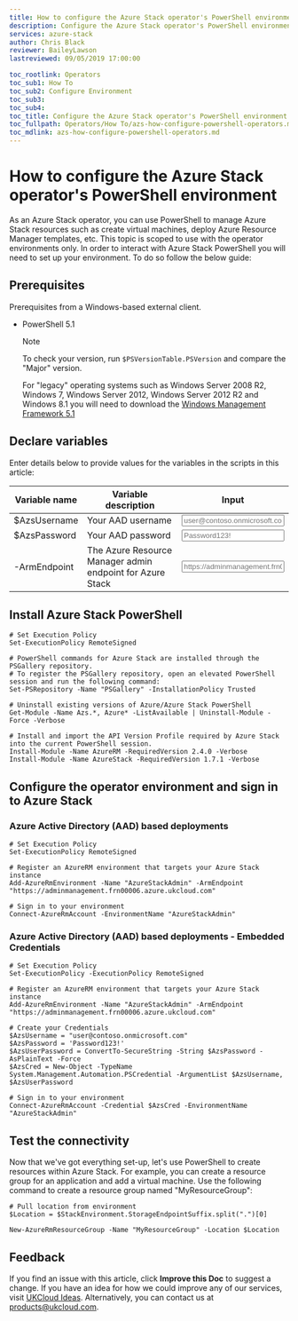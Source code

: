 ```yaml
---
title: How to configure the Azure Stack operator's PowerShell environment | Based on Microsoft Docs | UKCloud Ltd
description: Configure the Azure Stack operator's PowerShell environment
services: azure-stack
author: Chris Black
reviewer: BaileyLawson
lastreviewed: 09/05/2019 17:00:00

toc_rootlink: Operators
toc_sub1: How To
toc_sub2: Configure Environment
toc_sub3:
toc_sub4:
toc_title: Configure the Azure Stack operator's PowerShell environment
toc_fullpath: Operators/How To/azs-how-configure-powershell-operators.md
toc_mdlink: azs-how-configure-powershell-operators.md
---
```


# How to configure the Azure Stack operator's PowerShell environment

As an Azure Stack operator, you can use PowerShell to manage Azure Stack resources such as create virtual machines, deploy Azure Resource Manager templates, etc. This topic is scoped to use with the operator environments only. In order to interact with Azure Stack PowerShell you will need to set up your environment. To do so follow the below guide:

## Prerequisites

Prerequisites from a Windows-based external client.

- PowerShell 5.1

  > [!NOTE]
  > To check your version, run `$PSVersionTable.PSVersion` and compare the "Major" version.
  >
  > For "legacy" operating systems such as Windows Server 2008 R2, Windows 7, Windows Server 2012, Windows Server 2012 R2 and Windows 8.1 you will need to download the [Windows Management Framework 5.1](https://docs.microsoft.com/en-us/powershell/wmf/5.1/install-configure)

## Declare variables

Enter details below to provide values for the variables in the scripts in this article:

| Variable name  | Variable description                                      | Input            |
|----------------|-----------------------------------------------------------|------------------|
| \$AzsUsername  | Your AAD username                                         | <form oninput="result.value=username.value" id="username" style="display: inline;"><input type="text" id="username" name="username" style="display: inline;" placeholder="user@contoso.onmicrosoft.com"/></form> |
| \$AzsPassword  | Your AAD password                                         | <form oninput="result.value=password.value" id="password" style="display: inline;"><input type="text" id="password" name="password" style="display: inline;" placeholder="Password123!"/></form> |
| -ArmEndpoint   | The Azure Resource Manager admin endpoint for Azure Stack | <form oninput="result.value=armendpoint.value;result2.value=armendpoint.value" id="armendpoint" style="display: inline;"><input type="text" id="armendpoint" name="armendpoint" style="display: inline;" placeholder="https://adminmanagement.frn00006.azure.ukcloud.com"/></form> |

## Install Azure Stack PowerShell

<pre><code class="language-PowerShell"># Set Execution Policy
Set-ExecutionPolicy RemoteSigned
  
# PowerShell commands for Azure Stack are installed through the PSGallery repository.
# To register the PSGallery repository, open an elevated PowerShell session and run the following command:
Set-PSRepository -Name "PSGallery" -InstallationPolicy Trusted
  
# Uninstall existing versions of Azure/Azure Stack PowerShell
Get-Module -Name Azs.*, Azure* -ListAvailable | Uninstall-Module -Force -Verbose
  
# Install and import the API Version Profile required by Azure Stack into the current PowerShell session.
Install-Module -Name AzureRM -RequiredVersion 2.4.0 -Verbose
Install-Module -Name AzureStack -RequiredVersion 1.7.1 -Verbose
</code></pre>

## Configure the operator environment and sign in to Azure Stack

### Azure Active Directory (AAD) based deployments

<pre><code class="language-PowerShell"># Set Execution Policy
Set-ExecutionPolicy RemoteSigned

# Register an AzureRM environment that targets your Azure Stack instance
Add-AzureRmEnvironment -Name "AzureStackAdmin" -ArmEndpoint "<output form="armendpoint" name="result" style="display: inline;">https://adminmanagement.frn00006.azure.ukcloud.com</output>"

# Sign in to your environment
Connect-AzureRmAccount -EnvironmentName "AzureStackAdmin"
</code></pre>

### Azure Active Directory (AAD) based deployments - Embedded Credentials

<pre><code class="language-PowerShell"># Set Execution Policy
Set-ExecutionPolicy -ExecutionPolicy RemoteSigned

# Register an AzureRM environment that targets your Azure Stack instance
Add-AzureRmEnvironment -Name "AzureStackAdmin" -ArmEndpoint "<output form="armendpoint" name="result2" style="display: inline;">https://adminmanagement.frn00006.azure.ukcloud.com</output>"

# Create your Credentials
$AzsUsername = "<output form="username" name="result" style="display: inline;">user@contoso.onmicrosoft.com</output>"
$AzsPassword = '<output form="password" name="result" style="display: inline;">Password123!</output>'
$AzsUserPassword = ConvertTo-SecureString -String $AzsPassword -AsPlainText -Force
$AzsCred = New-Object -TypeName System.Management.Automation.PSCredential -ArgumentList $AzsUsername, $AzsUserPassword

# Sign in to your environment
Connect-AzureRmAccount -Credential $AzsCred -EnvironmentName "AzureStackAdmin"
</code></pre>

## Test the connectivity

Now that we've got everything set-up, let's use PowerShell to create resources within Azure Stack. For example, you can create a resource group for an application and add a virtual machine. Use the following command to create a resource group named "MyResourceGroup":

<pre><code class="language-PowerShell"># Pull location from environment
$Location = $StackEnvironment.StorageEndpointSuffix.split(".")[0]

New-AzureRmResourceGroup -Name "MyResourceGroup" -Location $Location
</code></pre>

## Feedback

If you find an issue with this article, click **Improve this Doc** to suggest a change. If you have an idea for how we could improve any of our services, visit [UKCloud Ideas](https://ideas.ukcloud.com). Alternatively, you can contact us at <products@ukcloud.com>.

